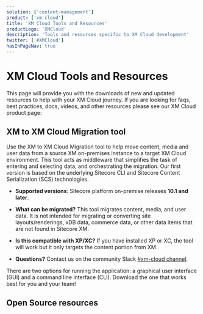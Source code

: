 ```yaml
---
solution: ['content-management']
product: ['xm-cloud']
title: 'XM Cloud Tools and Resources'
productLogo: 'XMCloud'
description: 'Tools and resources specific to XM Cloud development'
twitter: ['#XMCloud']
hasInPageNav: true
---
```


# XM Cloud Tools and Resources

This page will provide you with the downloads of new and updated resources to help with your XM Cloud journey. If you are looking for faqs, best practices, docs, videos, and other resources please see our XM Cloud product page:

<Promo
  title="XM Cloud"
  description="Sitecore XM Cloud is a hybrid headless CMS that supports both marketing and technology teams and has been built on a history of meeting the needs of the Enterprise."
  imageSource="https://sitecorecontenthub.stylelabs.cloud/api/public/content/c612f3d1efbe4e0cb946ab96d0b4aea1?v=0cca3868"
  linkText="Find more XM Cloud resources"
  linkHref="/content-management/xm-cloud" isImageLeft={false}
/>

## XM to XM Cloud Migration tool

Use the XM to XM Cloud Migration tool to help move content, media and user data from a source XM on-premises instance to a target XM Cloud environment. This tool acts as middleware that simplifies the task of entering and selecting data, and orchestrating the migration. Our first version is based on the underlying Sitecore CLI and Sitecore Content Serialization (SCS) technologies.

- **Supported versions**: Sitecore platform on-premise releases **10.1 and later**.

- **What can be migrated?** This tool migrates content, media, and user data. It is not intended for migrating or converting site layouts/renderings, xDB data, commerce data, or other data items that are not found in Sitecore XM.

- **Is this compatible with XP/XC?** If you have installed XP or XC, the tool will work but it only targets the content portion from XM.

- **Questions?** Contact us on the community Slack [#xm-cloud channel](https://sitecorechat.slack.com/archives/C03NXTAPKE3).

There are two options for running the application: a graphical user interface (GUI) and a command line interface (CLI). Download the one that works best for you and your team!

<Row columns="2">
<Article title="Graphical User Interface (GUI)" description="" link="https://sitecoresdn.blob.core.windows.net/downloads/Sitecore.XM.Migration.GUI.v1.1.151.zip" maxWidth="sm" linktext="Download" />
<Article title="Command Line Interface (CLI)" description="" link="https://sitecoresdn.blob.core.windows.net/downloads/Sitecore.XM.Migration.Console.v1.1.151.zip" maxWidth="sm" linktext="Download"  />
</Row>

## Open Source resources

<Row columns={3}>
<Repository framework="Nextjs" name="Headless SXA Starter Kit" description="This solution is designed to help developers learn and get started quickly with XM Cloud + SXA." repositoryUrl="https://github.com/sitecorelabs/xmcloud-foundation-head" />
<Repository framework="Nextjs" name="Sitecore PlaySummit Demo" description="The official Sitecore demo used to demo Sitecore DXP including Content Hub and JSS" repositoryUrl="https://github.com/Sitecore/Sitecore.Demo.XmCloud.PlaySummit" />
<Repository framework="Nextjs|DotNET" name="Example implementation" description="This repository contains the codebase for a series of sites managed by the developer relations at Sitecore" repositoryUrl="https://github.com/Sitecore/XM-Cloud-Introduction" />
</Row>
